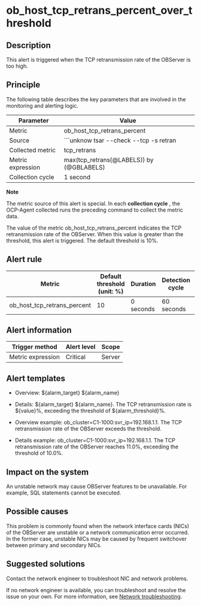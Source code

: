 ob_host_tcp_retrans_percent_over_threshold 
===============================================================



**Description** 
------------------------------------

This alert is triggered when the TCP retransmission rate of the OBServer is too high.

Principle 
------------------------------

The following table describes the key parameters that are involved in the monitoring and alerting logic. 


|     Parameter     |                                             Value                                             |
|-------------------|-----------------------------------------------------------------------------------------------|
| Metric            | ob_host_tcp_retrans_percent                                                                   |
| Source            | ```unknow tsar --check --tcp -s retran | awk -F '=' '{print $2}' ```  |
| Collected metric  | tcp_retrans                                                                                   |
| Metric expression | max(tcp_retrans{@LABELS}) by (@GBLABELS)                                                      |
| Collection cycle  | 1 second                                                                                      |


**Note**



The metric source of this alert is special. In each **collection cycle** , the OCP-Agent collected runs the preceding command to collect the metric data.

The value of the metric ob_host_tcp_retrans_percent indicates the TCP retransmission rate of the OBServer. When this value is greater than the threshold, this alert is triggered. The default threshold is 10%.

**Alert rule** 
-----------------------------------



|           Metric            | Default threshold (unit: %) | Duration  | Detection cycle | Time before clearance |
|-----------------------------|-----------------------------|-----------|-----------------|-----------------------|
| ob_host_tcp_retrans_percent | 10                          | 0 seconds | 60 seconds      | 5 minutes             |



**Alert information** 
------------------------------------------



|  Trigger method   | Alert level | Scope  |
|-------------------|-------------|--------|
| Metric expression | Critical    | Server |



**Alert templates** 
----------------------------------------

* Overview: ${alarm_target} ${alarm_name}

  

* Details: ${alarm_target} ${alarm_name}. The TCP retransmission rate is ${value}%, exceeding the threshold of ${alarm_threshold}%.

  

* Overview example: ob_cluster=C1-1000:svr_ip=192.168.1.1. The TCP retransmission rate of the OBServer exceeds the threshold.

  

* Details example: ob_cluster=C1-1000:svr_ip=192.168.1.1. The TCP retransmission rate of the OBServer reaches 11.0%, exceeding the threshold of 10.0%.

  




**Impact on the system** 
---------------------------------------------

An unstable network may cause OBServer features to be unavailable. For example, SQL statements cannot be executed.

**Possible causes** 
----------------------------------------

This problem is commonly found when the network interface cards (NICs) of the OBServer are unstable or a network communication error occurred. In the former case, unstable NICs may be caused by frequent switchover between primary and secondary NICs.

Suggested solutions 
----------------------------------------

Contact the network engineer to troubleshoot NIC and network problems. 

If no network engineer is available, you can troubleshoot and resolve the issue on your own. For more information, see [Network troubleshooting](/en-US/4.alarm-reference/4.alarm-appendix/6.network-troubleshooting.md).
